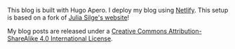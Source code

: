This blog is built with Hugo Apero. I deploy my blog using [Netlify](https://www.netlify.com/). This setup is based on a fork of [Julia Silge's website](https://juliasilge.com/)!

My blog posts are released under a [Creative Commons Attribution-ShareAlike 4.0 International License](http://creativecommons.org/licenses/by-sa/4.0/).
